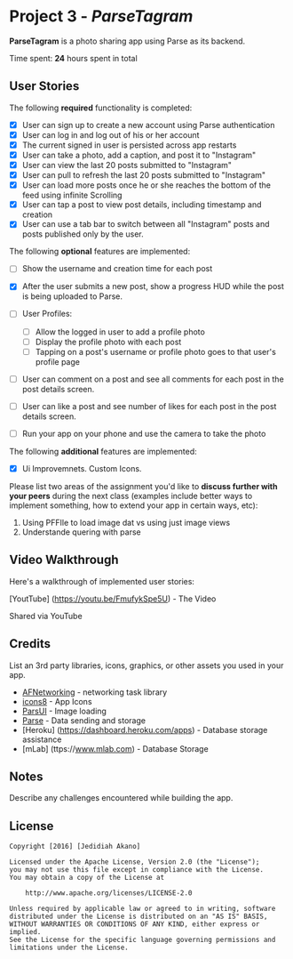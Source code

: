 # Project 3 - *ParseTagram*

**ParseTagram** is a photo sharing app using Parse as its backend.

Time spent: **24** hours spent in total

## User Stories

The following **required** functionality is completed:

- [x] User can sign up to create a new account using Parse authentication
- [x] User can log in and log out of his or her account
- [x] The current signed in user is persisted across app restarts
- [x] User can take a photo, add a caption, and post it to "Instagram"
- [x] User can view the last 20 posts submitted to "Instagram"
- [x] User can pull to refresh the last 20 posts submitted to "Instagram"
- [x] User can load more posts once he or she reaches the bottom of the feed using infinite Scrolling
- [x] User can tap a post to view post details, including timestamp and creation
- [x] User can use a tab bar to switch between all "Instagram" posts and posts published only by the user.

The following **optional** features are implemented:

- [ ] Show the username and creation time for each post
- [x] After the user submits a new post, show a progress HUD while the post is being uploaded to Parse.
- [ ] User Profiles:
   - [ ] Allow the logged in user to add a profile photo
   - [ ] Display the profile photo with each post
   - [ ] Tapping on a post's username or profile photo goes to that user's profile page
- [ ] User can comment on a post and see all comments for each post in the post details screen.
- [ ] User can like a post and see number of likes for each post in the post details screen.
- [ ] Run your app on your phone and use the camera to take the photo


The following **additional** features are implemented:

- [x] Ui Improvemnets. Custom Icons.

Please list two areas of the assignment you'd like to **discuss further with your peers** during the next class (examples include better ways to implement something, how to extend your app in certain ways, etc):

1. Using PFFIle to load image dat vs using just image views
2. Understande quering with parse

## Video Walkthrough

Here's a walkthrough of implemented user stories:

[YoutTube] (https://youtu.be/FmufykSpe5U) - The Video

Shared via YouTube

## Credits

List an 3rd party libraries, icons, graphics, or other assets you used in your app.

- [AFNetworking](https://github.com/AFNetworking/AFNetworking) - networking task library
- [icons8](https://icons8.com/free-ios-7-icons-in-vector/) - App Icons
- [ParsUI](https://parseplatform.github.io/) - Image loading
- [Parse](https://parseplatform.github.io/) - Data sending and storage
- [Heroku] (https://dashboard.heroku.com/apps) - Database storage assistance
- [mLab] (ttps://www.mlab.com) - Database Storage


## Notes

Describe any challenges encountered while building the app.

## License

    Copyright [2016] [Jedidiah Akano]

    Licensed under the Apache License, Version 2.0 (the "License");
    you may not use this file except in compliance with the License.
    You may obtain a copy of the License at

        http://www.apache.org/licenses/LICENSE-2.0

    Unless required by applicable law or agreed to in writing, software
    distributed under the License is distributed on an "AS IS" BASIS,
    WITHOUT WARRANTIES OR CONDITIONS OF ANY KIND, either express or implied.
    See the License for the specific language governing permissions and
    limitations under the License.
